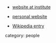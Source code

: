 
* [website at institute](http://web.mit.edu/physics/people/faculty/tegmark_max.html)

* [personal website](http://space.mit.edu/home/tegmark/home.html)

* [Wikipedia entry](http://en.wikipedia.org/wiki/Max_Tegmark)

category: people
